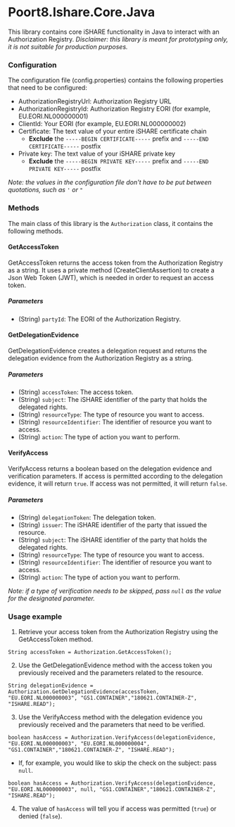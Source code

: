 # Poort8.Ishare.Core.Java
This library contains core iSHARE functionality in Java to interact with an Authorization Registry.
_Disclaimer: this library is meant for prototyping only, it is not suitable for production purposes._

### Configuration
The configuration file (config.properties) contains the following properties that need to be configured:
- AuthorizationRegistryUrl: Authorization Registry URL
- AuthorizationRegistryId: Authorization Registry EORI (for example, EU.EORI.NL000000001)
- ClientId: Your EORI (for example, EU.EORI.NL000000002)
- Certificate: The text value of your entire iSHARE certificate chain
  - **Exclude** the `-----BEGIN CERTIFICATE-----` prefix and `-----END CERTIFICATE-----` postfix
- Private key:  The text value of your iSHARE private key
  - **Exclude** the `-----BEGIN PRIVATE KEY-----` prefix and `-----END PRIVATE KEY-----` postfix

_Note: the values in the configuration file don't have to be put between quotations, such as `'` or `"`_


### Methods
The main class of this library is the `Authorization` class, it contains the following methods.

#### GetAccessToken
GetAccessToken returns the access token from the Authorization Registry as a string. It uses a private method (CreateClientAssertion) to create a Json Web Token (JWT), which is needed in order to request an access token.
##### Parameters
- (String) `partyId`: The EORI of the Authorization Registry.

#### GetDelegationEvidence
GetDelegationEvidence creates a delegation request and returns the delegation evidence from the Authorization Registry as a string. 
##### Parameters
- (String) `accessToken`: The access token.
- (String) `subject`: The iSHARE identifier of the party that holds the delegated rights.
- (String) `resourceType`: The type of resource you want to access.
- (String) `resourceIdentifier`: The identifier of resource you want to access.
- (String) `action`: The type of action you want to perform.

#### VerifyAccess
VerifyAccess returns a boolean based on the delegation evidence and verification parameters. If access is permitted according to the delegation evidence, it will return `true`. If access was not permitted, it will return `false`.
##### Parameters
- (String) `delegationToken`: The delegation token.
- (String) `issuer`: The iSHARE identifier of the party that issued the resource.
- (String) `subject`: The iSHARE identifier of the party that holds the delegated rights.
- (String) `resourceType`: The type of resource you want to access.
- (String) `resourceIdentifier`: The identifier of resource you want to access.
- (String) `action`: The type of action you want to perform.

_Note: if a type of verification needs to be skipped, pass `null` as the value for the designated parameter._



### Usage example
1. Retrieve your access token from the Authorization Registry using the GetAccessToken method.
```
String accessToken = Authorization.GetAccessToken();
```
2. Use the GetDelegationEvidence method with the access token you previously received and the parameters related to the resource.
```
String delegationEvidence = Authorization.GetDelegationEvidence(accessToken, "EU.EORI.NL000000003", "GS1.CONTAINER","180621.CONTAINER-Z", "ISHARE.READ");
```
3. Use the VerifyAccess method with the delegation evidence you previously received and the parameters that need to be verified.
```
boolean hasAccess = Authorization.VerifyAccess(delegationEvidence, "EU.EORI.NL000000003", "EU.EORI.NL000000004", "GS1.CONTAINER","180621.CONTAINER-Z", "ISHARE.READ");
```
- If, for example, you would like to skip the check on the subject: pass `null`.
```
boolean hasAccess = Authorization.VerifyAccess(delegationEvidence, "EU.EORI.NL000000003", null, "GS1.CONTAINER","180621.CONTAINER-Z", "ISHARE.READ");
```
4. The value of `hasAccess` will tell you if access was permitted (`true`) or denied (`false`).
